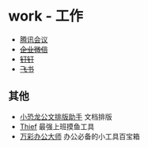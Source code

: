 # work - 工作

- [腾讯会议](https://meeting.tencent.com/)
- ~~[企业微信](https://work.weixin.qq.com/)~~
- ~~[钉钉](https://m.dingtalk.com/)~~
- ~~[飞书](https://www.feishu.cn/)~~

## 其他

- [小恐龙公文排版助手](https://xkonglong.com/)
文档排版
- [Thief](https://github.com/cteamx/Thief)
最强上班摸鱼工具
- [万彩办公大师](http://www.wofficebox.com/)
办公必备的小工具百宝箱

